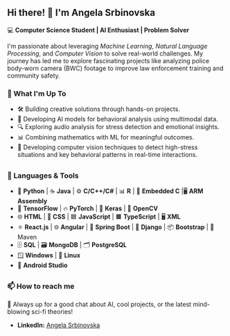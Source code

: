 ## Hi there! 👋 I'm Angela Srbinovska

💻 **Computer Science Student | AI Enthusiast | Problem Solver**  

I'm passionate about leveraging *Machine Learning*, *Natural Language Processing*, and *Computer Vision* to solve real-world challenges. My journey has led me to explore fascinating projects like analyzing police body-worn camera (BWC) footage to improve law enforcement training and community safety.

### 🌟 What I'm Up To
- 🛠️ Building creative solutions through hands-on projects.
- 🧠 Developing AI models for behavioral analysis using multimodal data.
- 🔍 Exploring audio analysis for stress detection and emotional insights.
- 📊 Combining mathematics with ML for meaningful outcomes.
- 🔎 Developing computer vision techniques to detect high-stress situations and key behavioral patterns in real-time interactions.

##

### 🎯 Languages & Tools
- 🐍 **Python** | ☕ **Java** | ⚙️ **C/C++/C#** | 📊 **R** | 🔬 **Embedded C** |🖥️ **ARM Assembly**
- 🤖 **TensorFlow** | 🔥 **PyTorch** | 🧠 **Keras** | 📸 **OpenCV**
- 🌐 **HTML** | 🎨 **CSS** | 🟦 **JavaScript** | 🟧 **TypeScript** | 🖥️ **XML**
- ⚛️ **React.js** | 🌐 **Angular** | 🌿 **Spring Boot** | 🐍 **Django** | 📦 **Bootstrap** | 🧩 Maven
- 🗄️ **SQL** | 🗃️ **MongoDB** | 🗂️ **PostgreSQL**
- 🪟 **Windows** | 🐧 **Linux**
- 🤖 **Android Studio**

##

### 📫 How to reach me
💬 Always up for a good chat about AI, cool projects, or the latest mind-blowing sci-fi theories!
- **LinkedIn:** [Angela Srbinovska](https://www.linkedin.com/in/angela-srbinovska-8a565b249/)
